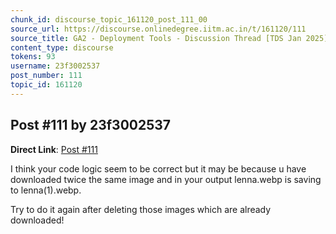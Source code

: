 ```yaml
---
chunk_id: discourse_topic_161120_post_111_00
source_url: https://discourse.onlinedegree.iitm.ac.in/t/161120/111
source_title: GA2 - Deployment Tools - Discussion Thread [TDS Jan 2025]
content_type: discourse
tokens: 93
username: 23f3002537
post_number: 111
topic_id: 161120
---
```


## Post #111 by 23f3002537

**Direct Link**: [Post #111](https://discourse.onlinedegree.iitm.ac.in/t/161120/111)

I think your code logic seem to be correct but it may be because u have downloaded twice the same image and in your output lenna.webp is saving to lenna(1).webp.

Try to do it again after deleting those images which are already downloaded!

